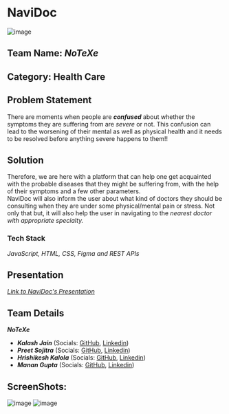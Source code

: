 # NaviDoc
![image](https://user-images.githubusercontent.com/97169623/200155396-d97a6621-89c9-4438-8bae-fde059fa50fe.png)


## Team Name: _NoTeXe_

## Category: Health Care

## Problem Statement

There are moments when people are **_confused_** about whether the symptoms they are suffering from are _severe_ or not. This confusion can lead to the worsening of their mental as well as physical health and it needs to be resolved before anything severe happens to them!!

## Solution

Therefore, we are here with a platform that can help one get acquainted with the probable diseases that they might be suffering from, with the help of their symptoms and a few other parameters.  
NaviDoc will also inform the user about what kind of doctors they should be consulting when they are under some physical/mental pain or stress. Not only that but, it will also help the user in navigating to the _nearest doctor with appropriate specialty._

### Tech Stack

_JavaScript, HTML, CSS, Figma and REST APIs_

## Presentation

[_Link to NaviDoc's Presentation_](https://www.canva.com/design/DAFRH9h8A8E/m1_SuIuVbLH88hLdusrNgg/view?utm_content=DAFRH9h8A8E&utm_campaign=designshare&utm_medium=link&utm_source=homepage_design_menu)

## Team Details

**_NoTeXe_**

- **_Kalash Jain_** (Socials: [GitHub](https://github.com/kalashjain23), [Linkedin](https://www.linkedin.com/in/kalashjain513/))
- **_Preet Sojitra_** (Socials: [GitHub](https://github.com/Preet-Sojitra), [Linkedin](https://www.linkedin.com/in/preet-sojitra/))
- **_Hrishikesh Kalola_** (Socials: [GitHub](https://github.com/hrishi-008), [Linkedin](https://www.linkedin.com/in/hrishk/))
- **_Manan Gupta_** (Socials: [GitHub](https://github.com/manan152003), [Linkedin](https://www.linkedin.com/in/manan152003/))

## ScreenShots:
![image](https://user-images.githubusercontent.com/87543808/200156381-cf05a4d5-e831-4924-aac0-5d96f297aa6e.png)
![image](https://user-images.githubusercontent.com/87543808/200156442-f5ca1e0a-78fc-4e45-ae40-9611675400eb.png)


